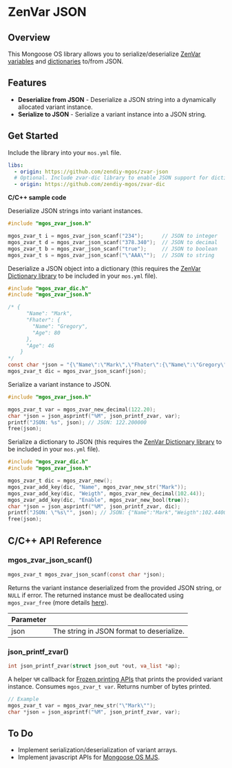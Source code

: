 # ZenVar JSON
## Overview
This Mongoose OS library allows you to serialize/deserialize [ZenVar variables](https://github.com/zendiy-mgos/zvar) and [dictionaries](https://github.com/zendiy-mgos/zvar-dic) to/from JSON.
## Features
- **Deserialize from JSON** - Deserialize a JSON string into a dynamically allocated variant instance.
- **Serialize to JSON** - Serialize a variant instance into a JSON string.
## Get Started
Include the library into your `mos.yml` file.
```yaml
libs:
  - origin: https://github.com/zendiy-mgos/zvar-json
  # Optional. Include zvar-dic library to enable JSON support for dictionaries
  - origin: https://github.com/zendiy-mgos/zvar-dic
```
**C/C++ sample code**

Deserialize JSON strings into variant instances.
```c
#include "mgos_zvar_json.h"

mgos_zvar_t i = mgos_zvar_json_scanf("234");      // JSON to integer
mgos_zvar_t d = mgos_zvar_json_scanf("378.340");  // JSON to decimal
mgos_zvar_t b = mgos_zvar_json_scanf("true");     // JSON to boolean
mgos_zvar_t s = mgos_zvar_json_scanf("\"AAA\"");  // JSON to string
```
Deserialize a JSON object into a dictionary (this requires the [ZenVar Dictionary library](https://github.com/zendiy-mgos/zvar-dic) to be included in your `mos.yml` file). 
```c
#include "mgos_zvar_dic.h"
#include "mgos_zvar_json.h"

/* {
      "Name": "Mark",
      "Fhater": {
        "Name": "Gregory",
        "Age": 80
      },
      "Age": 46
    }
*/
const char *json = "{\"Name\":\"Mark\",\"Fhater\":{\"Name\":\"Gregory\",\"Age\":80},\"Age\":46}";
mgos_zvar_t dic = mgos_zvar_json_scanf(json);
```
Serialize a variant instance to JSON.
```c
#include "mgos_zvar_json.h"

mgos_zvar_t var = mgos_zvar_new_decimal(122.20);
char *json = json_asprintf("%M", json_printf_zvar, var);
printf("JSON: %s", json); // JSON: 122.200000
free(json);
```
Serialize a dictionary to JSON (this requires the [ZenVar Dictionary library](https://github.com/zendiy-mgos/zvar-dic) to be included in your `mos.yml` file). 
```c
#include "mgos_zvar_dic.h"
#include "mgos_zvar_json.h"

mgos_zvar_t dic = mgos_zvar_new();
mgos_zvar_add_key(dic, "Name", mgos_zvar_new_str("Mark"));
mgos_zvar_add_key(dic, "Weigth", mgos_zvar_new_decimal(102.44));
mgos_zvar_add_key(dic, "Enable", mgos_zvar_new_bool(true));
char *json = json_asprintf("%M", json_printf_zvar, dic);
printf("JSON: \"%s\"", json); // JSON: {"Name":"Mark","Weigth":102.440000,"Enable":true}
free(json);
```
## C/C++ API Reference
### mgos_zvar_json_scanf()
```c
mgos_zvar_t mgos_zvar_json_scanf(const char *json);
```
Returns the variant instance deserialized from the provided JSON string, or `NULL` if error. The returned instance must be deallocated using `mgos_zvar_free` (more details [here](https://github.com/zendiy-mgos/zvar#mgos_zvar_free)).

|Parameter||
|--|--|
|json|The string in JSON format to deserialize.|
### json_printf_zvar()
```c
int json_printf_zvar(struct json_out *out, va_list *ap);
```
A helper `%M` callback for [Frozen printing APIs](https://github.com/cesanta/frozen) that prints the provided variant instance. Consumes `mgos_zvar_t var`. Returns number of bytes printed.
```c
// Example
mgos_zvar_t var = mgos_zvar_new_str("\"Mark\"");
char *json = json_asprintf("%M", json_printf_zvar, var);
```
## To Do
- Implement serialization/deserialization of variant arrays.
- Implement javascript APIs for [Mongoose OS MJS](https://github.com/mongoose-os-libs/mjs).



